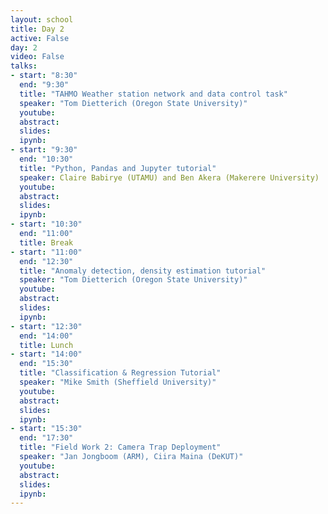 ```yaml
---
layout: school
title: Day 2
active: False
day: 2
video: False
talks:
- start: "8:30"
  end: "9:30"
  title: "TAHMO Weather station network and data control task"
  speaker: "Tom Dietterich (Oregon State University)"
  youtube:
  abstract:
  slides:
  ipynb:
- start: "9:30"
  end: "10:30"
  title: "Python, Pandas and Jupyter tutorial"
  speaker: Claire Babirye (UTAMU) and Ben Akera (Makerere University)
  youtube:
  abstract:
  slides:
  ipynb: 
- start: "10:30"
  end: "11:00"
  title: Break
- start: "11:00"
  end: "12:30"
  title: "Anomaly detection, density estimation tutorial"
  speaker: "Tom Dietterich (Oregon State University)"
  youtube:
  abstract:
  slides:
  ipynb:
- start: "12:30"
  end: "14:00"
  title: Lunch
- start: "14:00"
  end: "15:30"
  title: "Classification & Regression Tutorial"
  speaker: "Mike Smith (Sheffield University)"
  youtube:
  abstract:
  slides:
  ipynb:
- start: "15:30"
  end: "17:30"
  title: "Field Work 2: Camera Trap Deployment"
  speaker: "Jan Jongboom (ARM), Ciira Maina (DeKUT)"
  youtube:
  abstract:
  slides:
  ipynb:
---
```

